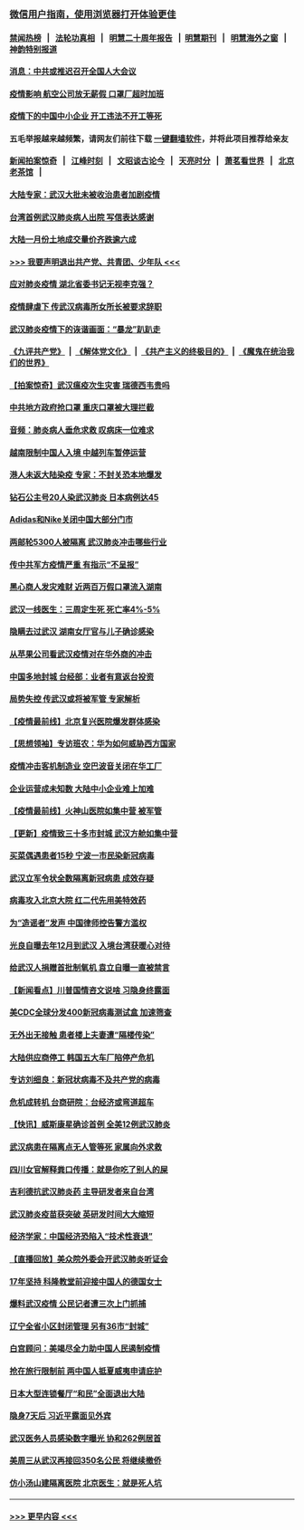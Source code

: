 ### [微信用户指南，使用浏览器打开体验更佳](https://github.com/gfw-breaker/banned-news1/blob/master/indexes/wechat-guide.md?t=0)
#### [禁闻热榜](热点新闻.md?t=0)  &nbsp;&nbsp;|&nbsp;&nbsp; [法轮功真相](https://github.com/gfw-breaker/truth/blob/master/README.md?t=0) &nbsp;&nbsp;|&nbsp;&nbsp; [明慧二十周年报告](https://github.com/gfw-breaker/mh-reports/blob/master/README.md?t=0) &nbsp;&nbsp;|&nbsp;&nbsp;[明慧期刊](https://github.com/gfw-breaker/mh-qikan) &nbsp;&nbsp;|&nbsp;&nbsp; [明慧海外之窗](https://github.com/gfw-breaker/mh-news/blob/master/README.md?t=0) &nbsp;&nbsp;|&nbsp;&nbsp; [神韵特别报道](https://github.com/gfw-breaker/mh-news/blob/master/shenyun.md?t=0)
#### [消息：中共或推迟召开全国人大会议](../pages/nsc413/n11848698.md?t=02062011) 
#### [疫情影响 航空公司放无薪假 口罩厂超时加班](../pages/nsc413/n11848173.md?t=02062011) 
#### [疫情下的中国中小企业 开工违法不开工等死](../pages/nsc413/n11848520.md?t=02062011) 
#### 五毛举报越来越频繁，请网友们前往下载 [一键翻墙软件](https://github.com/gfw-breaker/ssr-accounts)，并将此项目推荐给亲友
#### [新闻拍案惊奇](https://github.com/gfw-breaker/banned-news1/blob/master/pages/link4.md) &nbsp;&nbsp;|&nbsp;&nbsp; [江峰时刻](https://github.com/gfw-breaker/banned-news1/blob/master/pages/link4.md) &nbsp;&nbsp;|&nbsp;&nbsp; [文昭谈古论今](https://github.com/gfw-breaker/banned-news1/blob/master/pages/link4.md) &nbsp;&nbsp;|&nbsp;&nbsp; [天亮时分](https://github.com/gfw-breaker/banned-news1/blob/master/pages/link4.md) &nbsp;&nbsp;|&nbsp;&nbsp; [萧茗看世界](https://github.com/gfw-breaker/banned-news1/blob/master/pages/link4.md) &nbsp;&nbsp;|&nbsp;&nbsp; [北京老茶馆](https://github.com/gfw-breaker/banned-news1/blob/master/pages/link4.md) &nbsp;&nbsp;|&nbsp;&nbsp; 
#### [大陆专家：武汉大批未被收治患者加剧疫情](../pages/nsc413/n11848163.md?t=02062011) 
#### [台湾首例武汉肺炎病人出院 写信表达感谢](../pages/nsc413/n11848408.md?t=02062011) 
#### [大陆一月份土地成交量价齐跌逾六成](../pages/nsc413/n11847770.md?t=02062011) 
#### [>>> 我要声明退出共产党、共青团、少年队 <<<](https://github.com/begood0513/goodnews/blob/master/quit/letter.md) 
#### [应对肺炎疫情 湖北省委书记无视李克强？](../pages/nsc413/n11848018.md?t=02062011) 
#### [疫情肆虐下 传武汉病毒所女所长被要求辞职](../pages/nsc413/n11842494.md?t=02062011) 
#### [武汉肺炎疫情下的诙谐画面：“暴龙”趴趴走](../pages/nsc413/n11848057.md?t=02062011) 
#### [《九评共产党》](https://github.com/begood0513/9ping.md/blob/master/README.md) &nbsp;|&nbsp; [《解体党文化》](../../../../jtdwh.md/blob/master/README.md)  &nbsp;|&nbsp; [《共产主义的终极目的》](../../../../gczydzjmd.md/blob/master/README.md) &nbsp;|&nbsp; [《魔鬼在统治我们的世界》](../../../../mgztzwmdsj.md/blob/master/README.md) 
#### [【拍案惊奇】武汉瘟疫次生灾害 瑞德西韦贵吗](../pages/nsc413/n11847587.md?t=02062011) 
#### [中共地方政府抢口罩 重庆口罩被大理拦截](../pages/nsc413/n11848150.md?t=02062011) 
#### [音频：肺炎病人垂危求救 叹病床一位难求](../pages/nsc413/n11847883.md?t=02062011) 
#### [越南限制中国人入境 中越列车暂停运营](../pages/nsc413/n11847844.md?t=02062011) 
#### [港人未返大陆染疫 专家：不封关恐本地爆发](../pages/nsc413/n11848021.md?t=02062011) 
#### [钻石公主号20人染武汉肺炎 日本病例达45](../pages/nsc413/n11847823.md?t=02062011) 
#### [Adidas和Nike关闭中国大部分门市](../pages/nsc413/n11847720.md?t=02062011) 
#### [两邮轮5300人被隔离 武汉肺炎冲击哪些行业](../pages/nsc413/n11847456.md?t=02062011) 
#### [传中共军方疫情严重 有指示“不呈报”](../pages/nsc413/n11847828.md?t=02062011) 
#### [黑心商人发灾难财 近两百万假口罩流入湖南](../pages/nsc413/n11847794.md?t=02062011) 
#### [武汉一线医生：三周定生死 死亡率4%-5%](../pages/nsc413/n11847780.md?t=02062011) 
#### [隐瞒去过武汉 湖南女厅官与儿子确诊感染](../pages/nsc413/n11847669.md?t=02062011) 
#### [从苹果公司看武汉疫情对在华外商的冲击](../pages/nsc413/n11847586.md?t=02062011) 
#### [中国多地封城 台经部：业者有意返台投资](../pages/nsc413/n11847732.md?t=02062011) 
#### [局势失控 传武汉或将被军管 专家解析](../pages/nsc413/n11847458.md?t=02062011) 
#### [【疫情最前线】北京复兴医院爆发群体感染](../pages/nsc413/n11847626.md?t=02062011) 
#### [【思想领袖】专访班农：华为如何威胁西方国家](../pages/nsc413/n11847306.md?t=02062011) 
#### [疫情冲击客机制造业 空巴波音关闭在华工厂](../pages/nsc413/n11847550.md?t=02062011) 
#### [企业运营成未知数 大陆中小企业难上加难](../pages/nsc413/n11847477.md?t=02062011) 
#### [【疫情最前线】火神山医院如集中营 被军管](../pages/nsc413/n11847524.md?t=02062011) 
#### [【更新】疫情致三十多市封城 武汉方舱如集中营](../pages/nsc413/n11801312.md?t=02062011) 
#### [买菜偶遇患者15秒 宁波一市民染新冠病毒](../pages/nsc413/n11847294.md?t=02062011) 
#### [武汉立军令状全数隔离新冠病患 成效存疑](../pages/nsc413/n11847328.md?t=02062011) 
#### [病毒攻入北京大院 红二代先用美特效药](../pages/nsc413/n11847427.md?t=02062011) 
#### [为“造谣者”发声 中国律师控告警方滥权](../pages/nsc413/n11847326.md?t=02062011) 
#### [光良自曝去年12月到武汉 入境台湾获暖心对待](../pages/nsc413/n11847243.md?t=02062011) 
#### [给武汉人捐赠首批制氧机 袁立自曝一直被禁言](../pages/nsc413/n11846974.md?t=02062011) 
#### [【新闻看点】川普国情咨文说啥 习隐身终露面](../pages/nsc413/n11847016.md?t=02062011) 
#### [美CDC全球分发400新冠病毒测试盒 加速筛查](../pages/nsc413/n11847260.md?t=02062011) 
#### [无外出无接触 患者楼上夫妻遭“隔楼传染”](../pages/nsc413/n11847233.md?t=02062011) 
#### [大陆供应商停工 韩国五大车厂陷停产危机](../pages/nsc413/n11847062.md?t=02062011) 
#### [专访刘细良：新冠状病毒不及共产党的病毒](../pages/nsc413/n11847164.md?t=02062011) 
#### [危机成转机 台商研院：台经济或弯道超车](../pages/nsc413/n11846448.md?t=02062011) 
#### [【快讯】威斯康星确诊首例 全美12例武汉肺炎](../pages/nsc413/n11847162.md?t=02062011) 
#### [武汉病患在隔离点无人管等死 家属向外求救](../pages/nsc413/n11847020.md?t=02062011) 
#### [四川女官解释粪口传播：就是你吃了别人的屎](../pages/nsc413/n11847029.md?t=02062011) 
#### [吉利德抗武汉肺炎药 主导研发者来自台湾](../pages/nsc413/n11847064.md?t=02062011) 
#### [武汉肺炎疫苗获突破 英研发时间大大缩短](../pages/nsc413/n11846915.md?t=02062011) 
#### [经济学家：中国经济恐陷入“技术性衰退”](../pages/nsc413/n11846450.md?t=02062011) 
#### [【直播回放】美众院外委会开武汉肺炎听证会](../pages/nsc413/n11846727.md?t=02062011) 
#### [17年坚持 科隆教堂前迎接中国人的德国女士](../pages/nsc413/n11846781.md?t=02062011) 
#### [爆料武汉疫情 公民记者遭三次上门抓捕](../pages/nsc413/n11846937.md?t=02062011) 
#### [辽宁全省小区封闭管理 另有36市“封城”](../pages/nsc413/n11846879.md?t=02062011) 
#### [白宫顾问：美竭尽全力助中国人民遏制疫情](../pages/nsc413/n11846756.md?t=02062011) 
#### [抢在旅行限制前 两中国人抵夏威夷申请庇护](../pages/nsc413/n11846866.md?t=02062011) 
#### [日本大型连锁餐厅“和民”全面退出大陆](../pages/nsc413/n11846765.md?t=02062011) 
#### [隐身7天后 习近平露面见外宾](../pages/nsc413/n11846805.md?t=02062011) 
#### [武汉医务人员感染数字曝光 协和262例居首](../pages/nsc413/n11846742.md?t=02062011) 
#### [美周三从武汉再接回350名公民 将继续撤侨](../pages/nsc413/n11846705.md?t=02062011) 
#### [仿小汤山建隔离医院 北京医生：就是死人坑](../pages/nsc413/n11846692.md?t=02062011) 

----
#### [ >>> 更早内容 <<< ](../indexes/nsc413-earlier.md)
